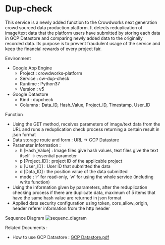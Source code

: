 # Dup-check

This service is a newly added function to the Crowdworks next generation crowd sourced data production platform. It detects reduplication of image/text data that the platform users have submitted by storing each data in GCP Datastore and comparing newly added data to the originally recorded data. Its purpose is to prevent fraudulent usage of the service and keep the financial rewards of every project fair.

Environment
- Google App Engine
    - Project : crowdworks-platform
    - Service : cw-dup-check
    - Runtime : Python37
    - Version : v5
- Google Datastore
    - Kind : dupcheck
    - Columns : Data_ID, Hash_Value, Project_ID, Timestamp, User_ID 

Function
- Using the GET method, receives parameters of image/text data from the URL and runs a reduplication check process returning a certain result in json format
- Data storage route and form : URL -> GCP Datastore
- Parameter information :
    - h [Hash_Value] : Image files give hash values, text files give the text itself -> essential parameter
    - p [Project_ID] : project ID of the applicable project
    - u [User_ID] : User ID that submitted the data
    - d [Data_ID] : the position value of the data submitted
    - mode : ‘r’ for read-only, ‘w’ for using the whole service (including write function)
- Using the information given by parameters, after the reduplication checking process if there are duplicate data, maximum of 5 items that have the same hash value are returned in json format
- Applied data security configuration using token, cors_allow_origin, header referer information from the http header

Sequence Diagram
![sequenc_diagram](https://user-images.githubusercontent.com/88265967/127762525-07c26d9d-fa07-45a7-8669-082a2ea5cc88.png)

Related Documents :
- How to use GCP Datastore : [GCP Datastore.pdf](https://github.com/habinlee/Dup-check/files/6950384/GCP.Datastore.pdf)
